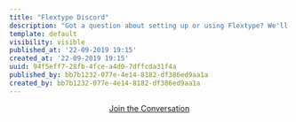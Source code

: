 ```yaml
---
title: "Flextype Discord"
description: "Got a question about setting up or using Flextype? We'll do our best to help you out. Also here you may start discussions about core, plugin and themes development."
template: default
visibility: visible
published_at: '22-09-2019 19:15'
created_at: '22-09-2019 19:15'
uuid: 94f5eff7-28fb-4fce-a4d0-7dffcda31f4a
published_by: bb7b1232-077e-4e14-8182-df386ed9aa1a
created_by: bb7b1232-077e-4e14-8182-df386ed9aa1a
---
```


<center>
<a class="pl-6 pr-6 pt-2 pb-2 button text-base" href="https://discord.gg/CCKPKVG">Join the Conversation</a>
</center>
